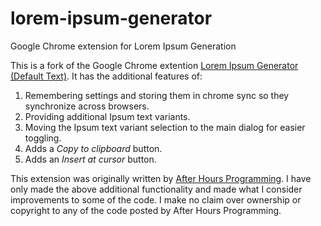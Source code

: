 # lorem-ipsum-generator
Google Chrome extension for Lorem Ipsum Generation

This is a fork of the Google Chrome extention [Lorem Ipsum Generator (Default Text)](https://chrome.google.com/webstore/detail/lorem-ipsum-generator-def/mcdcbjjoakogbcopinefncmkcamnfkdb?hl=en). It has the additional features of:

 1. Remembering settings and storing them in chrome sync so they synchronize across browsers.
 2. Providing additional Ipsum text variants.
 3. Moving the Ipsum text variant selection to the main dialog for easier toggling.
 4. Adds a *Copy to clipboard* button.
 5. Adds an *Insert at cursor* button.

This extension was originally written by [After Hours Programming](http://www.afterhoursprogramming.com/). I have only made the above additional functionality and made what I consider improvements to some of the code. I make no claim over ownership or copyright to any of the code posted by After Hours Programming.
